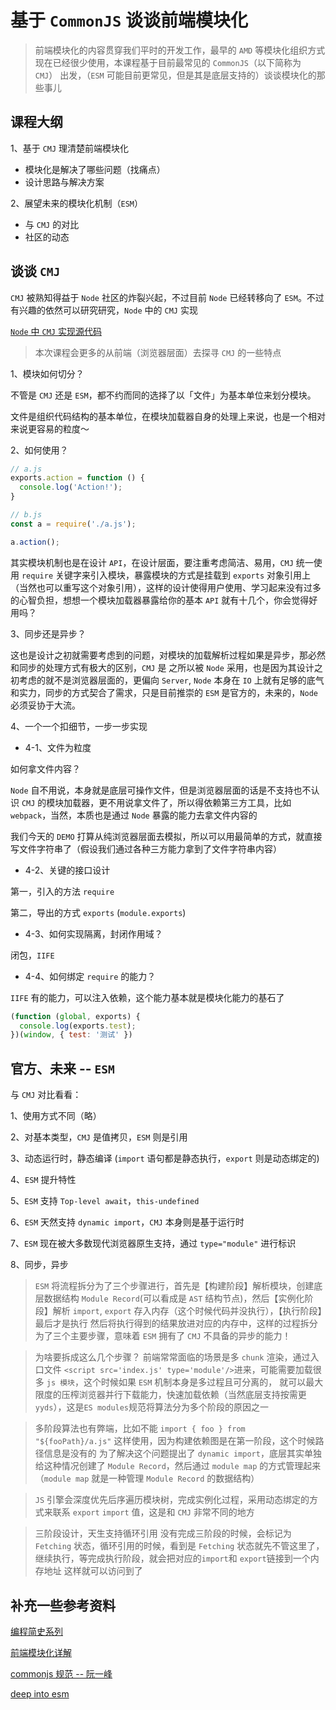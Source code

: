 # 基于 `CommonJS` 谈谈前端模块化

> 前端模块化的内容贯穿我们平时的开发工作，最早的 `AMD` 等模块化组织方式现在已经很少使用，本课程基于目前最常见的 `CommonJS`（以下简称为 `CMJ`） 出发，（`ESM` 可能目前更常见，但是其是底层支持的）谈谈模块化的那些事儿

## 课程大纲

1、基于 `CMJ` 理清楚前端模块化

- 模块化是解决了哪些问题（找痛点）
- 设计思路与解决方案

2、展望未来的模块化机制（`ESM`）

- 与 `CMJ` 的对比
- 社区的动态

## 谈谈 `CMJ`

`CMJ` 被熟知得益于 `Node` 社区的炸裂兴起，不过目前 `Node` 已经转移向了 `ESM`。不过有兴趣的依然可以研究研究，`Node` 中的 `CMJ` 实现

[`Node` 中 `CMJ` 实现源代码](https://github1s.com/nodejs/node/blob/HEAD/lib/internal/modules/cjs/loader.js)

> 本次课程会更多的从前端（浏览器层面）去探寻 `CMJ` 的一些特点

1、模块如何切分？

不管是 `CMJ` 还是 `ESM`，都不约而同的选择了以「文件」为基本单位来划分模块。

文件是组织代码结构的基本单位，在模块加载器自身的处理上来说，也是一个相对来说更容易的粒度～

2、如何使用？

```js
// a.js
exports.action = function () {
  console.log('Action!');
}

// b.js
const a = require('./a.js');

a.action();
```

其实模块机制也是在设计 `API`，在设计层面，要注重考虑简洁、易用，`CMJ` 统一使用 `require` 关键字来引入模块，暴露模块的方式是挂载到 `exports` 对象引用上（当然也可以重写这个对象引用），这样的设计使得用户使用、学习起来没有过多的心智负担，想想一个模块加载器暴露给你的基本 `API` 就有十几个，你会觉得好用吗？

3、同步还是异步？

这也是设计之初就需要考虑到的问题，对模块的加载解析过程如果是异步，那必然和同步的处理方式有极大的区别，`CMJ` 是 之所以被 `Node` 采用，也是因为其设计之初考虑的就不是浏览器层面的，更偏向 `Server`, `Node` 本身在 `IO` 上就有足够的底气和实力，同步的方式契合了需求，只是目前推崇的 `ESM` 是官方的，未来的，`Node` 必须妥协于大流。

4、一个一个扣细节，一步一步实现

  - 4-1、文件为粒度

  如何拿文件内容？

  `Node` 自不用说，本身就是底层可操作文件，但是浏览器层面的话是不支持也不认识 `CMJ` 的模块加载器，更不用说拿文件了，所以得依赖第三方工具，比如 `webpack`，当然，本质也是通过 `Node` 暴露的能力去拿文件内容的

  我们今天的 `DEMO` 打算从纯浏览器层面去模拟，所以可以用最简单的方式，就直接写文件字符串了（假设我们通过各种三方能力拿到了文件字符串内容）

  - 4-2、关键的接口设计

  第一，引入的方法 `require`

  第二，导出的方式 `exports` (`module.exports`)

  - 4-3、如何实现隔离，封闭作用域？

  闭包，`IIFE`

  - 4-4、如何绑定 `require` 的能力？

  `IIFE` 有的能力，可以注入依赖，这个能力基本就是模块化能力的基石了

  ```js
  (function (global, exports) {
    console.log(exports.test);
  })(window, { test: '测试' })
  ```

## 官方、未来 -- `ESM`

与 `CMJ` 对比看看：

1、使用方式不同（略）

2、对基本类型，`CMJ` 是值拷贝，`ESM` 则是引用

3、动态运行时，静态编译 (`import` 语句都是静态执行，`export` 则是动态绑定的)

4、`ESM` 提升特性

5、`ESM` 支持 `Top-level await`，`this-undefined`

6、`ESM` 天然支持 `dynamic import`，`CMJ` 本身则是基于运行时

7、`ESM` 现在被大多数现代浏览器原生支持，通过 `type="module"` 进行标识

8、同步，异步
  
  > `ESM` 将流程拆分为了三个步骤进行，首先是【构建阶段】解析模块，创建底层数据结构 `Module Record`(可以看成是 `AST` 结构节点)，然后【实例化阶段】解析 `import`, `export` 存入内存（这个时候代码并没执行），【执行阶段】最后才是执行
  > 然后将执行得到的结果放进对应的内存中，这样的过程拆分为了三个主要步骤，意味着 `ESM` 拥有了 `CMJ` 不具备的异步的能力！

  > 为啥要拆成这么几个步骤？
  > 前端常常面临的场景是多 `chunk` 渲染，通过入口文件 `<script src='index.js' type='module'/>`进来，可能需要加载很多 `js 模块`，这个时候如果 `ESM` 机制本身是多过程且可分离的，
  > 就可以最大限度的压榨浏览器并行下载能力，快速加载依赖（当然底层支持按需更`yyds`），这是`ES modules`规范将算法分为多个阶段的原因之一

  > 多阶段算法也有弊端，比如不能 `import { foo } from "${fooPath}/a.js"` 这样使用，因为构建依赖图是在第一阶段，这个时候路径信息是没有的
  > 为了解决这个问题提出了 `dynamic import`，底层其实单独给这种情况创建了 `Module Record`，然后通过 `module map` 的方式管理起来（`module map` 就是一种管理 `Module Record` 的数据结构）

  > `JS` 引擎会深度优先后序遍历模块树，完成实例化过程，采用动态绑定的方式来联系 `export` `import` 值，这是和 `CMJ` 非常不同的地方

  > 三阶段设计，天生支持循环引用
  > 没有完成三阶段的时候，会标记为 `Fetching` 状态，循环引用的时候，看到是 `Fetching` 状态就先不管这里了，继续执行，等完成执行阶段，就会把对应的`import`和 `export`链接到一个内存地址
  > 这样就可以访问到了

## 补充一些参考资料

[编程简史系列](https://segmentfault.com/a/1190000023017398)

[前端模块化详解](https://juejin.cn/post/6844903744518389768#heading-16)

[commonjs 规范 -- 阮一峰](https://javascript.ruanyifeng.com/nodejs/module.html)

[deep into esm](https://hacks.mozilla.org/2018/03/es-modules-a-cartoon-deep-dive/)